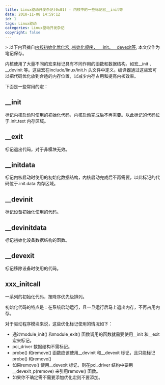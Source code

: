 ```yaml
---
title: Linux驱动开发杂记(0x01) - 内核中的一些标记宏__init等
date: 2018-11-08 14:59:12
id: 1
tags: Linux驱动
categories: Linux驱动开发杂记
copyright: false
---
```


﻿> 以下内容摘自[内核初始化优化宏 ,初始化顺序， __init，__devexit等](https://blog.csdn.net/lanmanck/article/details/4718378), 本文仅作为笔记保存。

内核使用了大量不同的宏来标记具有不同作用的函数和数据结构。如宏__init 、__devinit 等。这些宏在include/linux/init.h 头文件中定义。编译器通过这些宏可以把代码优化放到合适的内存位置，以减少内存占用和提高内核效率。

下面是一些常用的宏：

## __init 
标记内核启动时使用的初始化代码，内核启动完成后不再需要。以此标记的代码位于.init.text 内存区域。

## __exit 
标记退出代码，对于非模块无效。

## __initdata 
标记内核启动时使用的初始化数据结构，内核启动完成后不再需要。以此标记的代码位于.init.data 内存区域。

## __devinit
标记设备初始化使用的代码。

## __devinitdata 
标记初始化设备数据结构的函数。

## __devexit
标记移除设备时使用的代码。

## xxx_initcall
一系列的初始化代码，按降序优先级排列。

初始化代码的特点是：在系统启动运行，且一旦运行后马上退出内存，不再占用内存。

对于驱动程序模块来说，这些优化标记使用的情况如下：

+ 通过module_init() 和module_exit() 函数调用的函数就需要使用__init 和__exit 宏来标记。
+ pci_driver 数据结构不需标记。
+ probe() 和remove() 函数应该使用__devinit 和__devexit 标记，且只能标记probe() 和remove()
+ 如果remove() 使用__devexit 标记，则在pci_driver 结构中要用__devexit_p(remove) 来引用remove() 函数。
+ 如果你不确定需不需要添加优化宏则不要添加。

